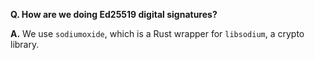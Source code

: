 **Q. How are we doing Ed25519 digital signatures?**

**A.** We use `sodiumoxide`, which is a Rust wrapper for `libsodium`, a crypto library.
